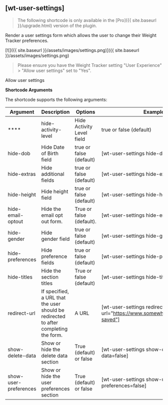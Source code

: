 ## [wt-user-settings]

> The following shortcode is only available in the [Pro]({{ site.baseurl }}/upgrade.html) version of the plugin.

Render a user settings form which allows the user to change their Weight Tracker preferences.

[![]({{ site.baseurl }}/assets/images/settings.png)]({{ site.baseurl }}/assets/images/settings.png)

> Please ensure you have the Weight Tracker setting "User Experience" > "Allow user settings" set to "Yes".


Allow user settings

**Shortcode Arguments**
 
The shortcode supports the following arguments:
 
| Argument | Description | Options | Example |
|--|--|--|--|
****|hide-activity-level|Hide Activity Level field|true or false (default)|[wt-user-settings hide-activity-level=true]
|hide-dob|Hide Date of Birth field|true or false (default)|[wt-user-settings hide-dob=true]
|hide-extras|Hide additional fields|true or false (default)|[wt-user-settings hide-extras=true]
|hide-height|Hide height field|true or false (default)|[wt-user-settings hide-height=true]
| hide-email-optout | Hide the email opt out form. | True or false (default).  | [wt-user-settings hide-email-optout=true] | 
|hide-gender|Hide gender field|true or false (default)|[wt-user-settings hide-gender=true]
|hide-preferences|Hide preference fields|true or false (default)|[wt-user-settings hide-preferences=true]
|hide-titles|Hide the section titles|True or false (default)|[wt-user-settings hide-titles=true]
|redirect-url	|If specified, a URL that the user should be redirected to after completing the form.	|A URL|	[wt-user-settings redirect-url="https://www.somewhere.com/settings-saved"]
|show-delete-data|Show or hide the delete data section|True (default) or false|[wt-user-settings show-delete-data=false]
|show-user-preferences|Show or hide the user preferences section|True (default) or false|[wt-user-settings show-user-preferences=false]